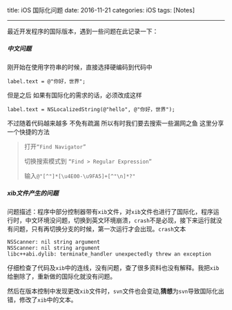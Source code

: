 title: iOS 国际化问题
date: 2016-11-21 
categories: iOS
tags: [Notes]

---

最近开发程序的国际版本，遇到一些问题在此记录一下：

##### 中文问题

刚开始在使用字符串的时候，直接选择硬编码到代码中

	label.text = @"你好，世界";

但是之后 如果有国际化的需求的话，必须改成这样

	label.text = NSLocalizedString(@"hello", @"你好，世界");

不过随着代码越来越多 不免有疏漏 所以有时我们要去搜索一些漏网之鱼 这里分享一个快捷的方法

>打开`“Find Navigator”`
>
>切换搜索模式到 `“Find > Regular Expression”`
>
>输入`@"[^"]*[\u4E00-\u9FA5]+[^"\n]*?"`


##### xib文件产生的问题

问题描述：程序中部分控制器带有`xib`文件，对`xib`文件也进行了国际化，程序运行时，中文环境没问题，切换到英文环境崩溃，`crash`不是必现，接下来运行就没有问题，只有再切换分支的时候，第一次运行才会出现。`crash`文本

	NSScanner: nil string argument
	NSScanner: nil string argument
	libc++abi.dylib: terminate_handler unexpectedly threw an exception

仔细检查了代码及`xib`中的连线，没有问题，查了很多资料也没有解释。我把`xib`给删除了，重新做的国际化就没有问题。

然后在版本控制中发现更改`xib`文件时，`svn`文件也会变动,**猜想**为`svn`导致国际化出错，修改了`xib`中的文本。



